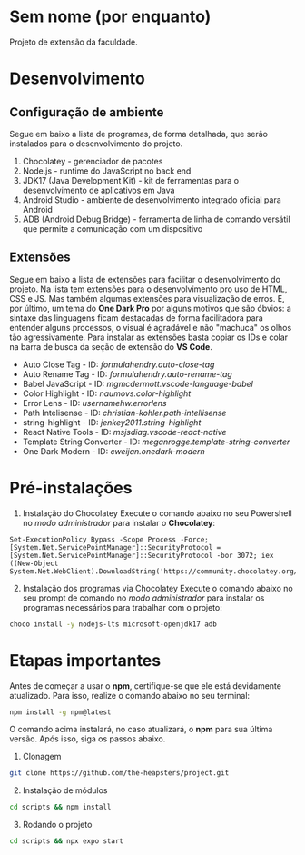 # Sem nome (por enquanto)

Projeto de extensão da faculdade.

# Desenvolvimento

## Configuração de ambiente
Segue em baixo a lista de programas, de forma detalhada, que serão instalados para o desenvolvimento do projeto.

1. Chocolatey - gerenciador de pacotes
2. Node.js - runtime do JavaScript no back end
3. JDK17 (Java Development Kit) - kit de ferramentas para o desenvolvimento de aplicativos em Java
4. Android Studio - ambiente de desenvolvimento integrado oficial para Android
5. ADB (Android Debug Bridge) - ferramenta de linha de comando versátil que permite a comunicação com um dispositivo

## Extensões
Segue em baixo a lista de extensões para facilitar o desenvolvimento do projeto. Na lista tem extensões para o desenvolvimento pro uso de HTML, CSS e JS. Mas também algumas extensões para visualização de erros. E, por último, um tema do **One Dark Pro** por alguns motivos que são óbvios: a sintaxe das linguagens ficam destacadas de forma facilitadora para entender alguns processos, o visual é agradável e não "machuca" os olhos tão agressivamente.
Para instalar as extensões basta copiar os IDs e colar na barra de busca da seção de extensão do **VS Code**.

- Auto Close Tag - ID: *formulahendry.auto-close-tag*
- Auto Rename Tag - ID: *formulahendry.auto-rename-tag*
- Babel JavaScript - ID: *mgmcdermott.vscode-language-babel*
- Color Highlight - ID: *naumovs.color-highlight*
- Error Lens - ID: *usernamehw.errorlens*
- Path Intelisense - ID: *christian-kohler.path-intellisense*
- string-highlight - ID: *jenkey2011.string-highlight*
- React Native Tools - ID: *msjsdiag.vscode-react-native*
- Template String Converter - ID: *meganrogge.template-string-converter*
- One Dark Modern - ID: *cweijan.onedark-modern*

# Pré-instalações

1. Instalação do Chocolatey
Execute o comando abaixo no seu Powershell no *modo administrador* para instalar o **Chocolatey**:
```shell
Set-ExecutionPolicy Bypass -Scope Process -Force; [System.Net.ServicePointManager]::SecurityProtocol = [System.Net.ServicePointManager]::SecurityProtocol -bor 3072; iex ((New-Object System.Net.WebClient).DownloadString('https://community.chocolatey.org/install.ps1'))
```

2. Instalação dos programas via Chocolatey
Execute o comando abaixo no seu prompt de comando no *modo administrador* para instalar os programas necessários para trabalhar com o projeto:
```bash
choco install -y nodejs-lts microsoft-openjdk17 adb
```

# Etapas importantes

Antes de começar a usar o **npm**, certifique-se que ele está devidamente atualizado. Para isso, realize o comando abaixo no seu terminal:

```bash
npm install -g npm@latest
```

O comando acima instalará, no caso atualizará, o **npm** para sua última versão. Após isso, siga os passos abaixo.

1. Clonagem
```bash
git clone https://github.com/the-heapsters/project.git
```

2. Instalação de módulos
```bash
cd scripts && npm install
```

3. Rodando o projeto
```bash
cd scripts && npx expo start
```